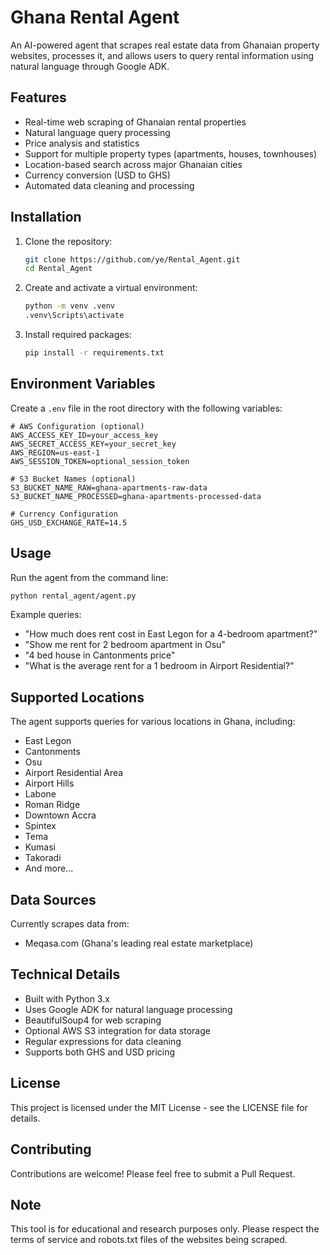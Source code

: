 # Ghana Rental Agent

An AI-powered agent that scrapes real estate data from Ghanaian property websites, processes it, and allows users to query rental information using natural language through Google ADK.

## Features

- Real-time web scraping of Ghanaian rental properties
- Natural language query processing
- Price analysis and statistics
- Support for multiple property types (apartments, houses, townhouses)
- Location-based search across major Ghanaian cities
- Currency conversion (USD to GHS)
- Automated data cleaning and processing

## Installation

1. Clone the repository:
    ```bash
    git clone https://github.com/ye/Rental_Agent.git
    cd Rental_Agent
    ```

2. Create and activate a virtual environment:
    ```bash
    python -m venv .venv
    .venv\Scripts\activate
    ```

3. Install required packages:
    ```bash
    pip install -r requirements.txt
    ```

## Environment Variables

Create a `.env` file in the root directory with the following variables:

```env
# AWS Configuration (optional)
AWS_ACCESS_KEY_ID=your_access_key
AWS_SECRET_ACCESS_KEY=your_secret_key
AWS_REGION=us-east-1
AWS_SESSION_TOKEN=optional_session_token

# S3 Bucket Names (optional)
S3_BUCKET_NAME_RAW=ghana-apartments-raw-data
S3_BUCKET_NAME_PROCESSED=ghana-apartments-processed-data

# Currency Configuration
GHS_USD_EXCHANGE_RATE=14.5
```

## Usage

Run the agent from the command line:

```bash
python rental_agent/agent.py
```

Example queries:
- "How much does rent cost in East Legon for a 4-bedroom apartment?"
- "Show me rent for 2 bedroom apartment in Osu"
- "4 bed house in Cantonments price"
- "What is the average rent for a 1 bedroom in Airport Residential?"

## Supported Locations

The agent supports queries for various locations in Ghana, including:
- East Legon
- Cantonments
- Osu
- Airport Residential Area
- Airport Hills
- Labone
- Roman Ridge
- Downtown Accra
- Spintex
- Tema
- Kumasi
- Takoradi
- And more...

## Data Sources

Currently scrapes data from:
- Meqasa.com (Ghana's leading real estate marketplace)

## Technical Details

- Built with Python 3.x
- Uses Google ADK for natural language processing
- BeautifulSoup4 for web scraping
- Optional AWS S3 integration for data storage
- Regular expressions for data cleaning
- Supports both GHS and USD pricing

## License

This project is licensed under the MIT License - see the LICENSE file for details.

## Contributing

Contributions are welcome! Please feel free to submit a Pull Request.

## Note

This tool is for educational and research purposes only. Please respect the terms of service and robots.txt files of the websites being scraped.
